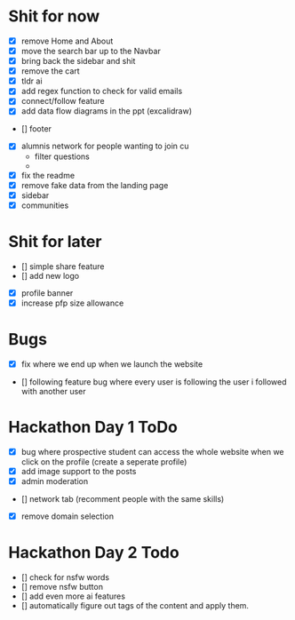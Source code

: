 # Shit for now
- [x] remove Home and About 
- [x] move the search bar up to the Navbar 
- [x] bring back the sidebar and shit
- [x] remove the cart 
- [x] tldr ai 
- [x] add regex function to check for valid emails 
- [x] connect/follow feature
- [x] add data flow diagrams in the ppt (excalidraw)
- [] footer
- [x] alumnis network for people wanting to join cu
    - filter questions
    - 
- [x] fix the readme
- [x] remove fake data from the landing page
- [x] sidebar
- [x] communities

# Shit for later
- [] simple share feature
- [] add new logo
- [x] profile banner
- [x] increase pfp size allowance

# Bugs
- [x] fix where we end up when we launch the website
- [] following feature bug where every user is following the user i followed with another user  

# Hackathon Day 1 ToDo
- [x] bug where prospective student can access the whole website when we click on the profile (create a seperate profile)
- [x] add image support to the posts
- [x] admin moderation 
- [] network tab (recomment people with the same skills)
- [x] remove domain selection

# Hackathon Day 2 Todo
- [] check for nsfw words
- [] remove nsfw button
- [] add even more ai features 
- [] automatically figure out tags of the content and apply them.
